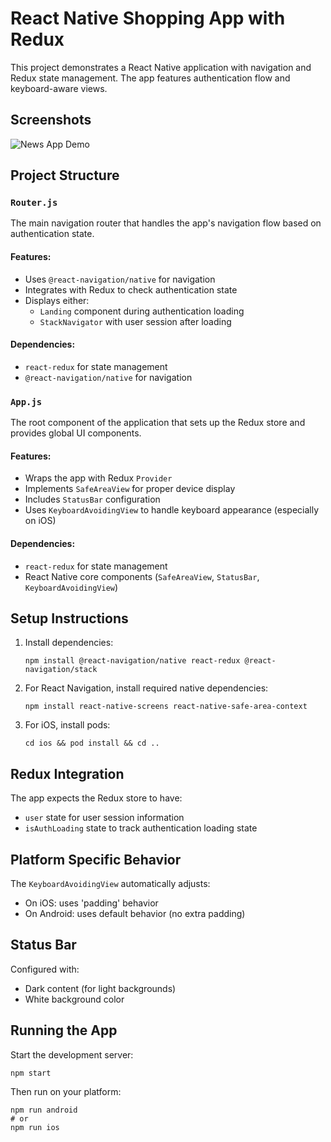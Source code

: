 React Native Shopping App with Redux
======================================

This project demonstrates a React Native application with navigation and Redux state management. The app features authentication flow and keyboard-aware views.

Screenshots
-----------

![News App Demo](https://github.com/dxtaner/Mobile-/blob/master/MyShoppingApp/MyShoppingApp.gif)

Project Structure
-----------------

### `Router.js`

The main navigation router that handles the app's navigation flow based on authentication state.

#### Features:

*   Uses `@react-navigation/native` for navigation
*   Integrates with Redux to check authentication state
*   Displays either:
    *   `Landing` component during authentication loading
    *   `StackNavigator` with user session after loading

#### Dependencies:

*   `react-redux` for state management
*   `@react-navigation/native` for navigation

### `App.js`

The root component of the application that sets up the Redux store and provides global UI components.

#### Features:

*   Wraps the app with Redux `Provider`
*   Implements `SafeAreaView` for proper device display
*   Includes `StatusBar` configuration
*   Uses `KeyboardAvoidingView` to handle keyboard appearance (especially on iOS)

#### Dependencies:

*   `react-redux` for state management
*   React Native core components (`SafeAreaView`, `StatusBar`, `KeyboardAvoidingView`)

Setup Instructions
------------------

1.  Install dependencies:
    
        npm install @react-navigation/native react-redux @react-navigation/stack
    
2.  For React Navigation, install required native dependencies:
    
        npm install react-native-screens react-native-safe-area-context
    
3.  For iOS, install pods:
    
        cd ios && pod install && cd ..
    

Redux Integration
-----------------

The app expects the Redux store to have:

*   `user` state for user session information
*   `isAuthLoading` state to track authentication loading state

Platform Specific Behavior
--------------------------

The `KeyboardAvoidingView` automatically adjusts:

*   On iOS: uses 'padding' behavior
*   On Android: uses default behavior (no extra padding)

Status Bar
----------

Configured with:

*   Dark content (for light backgrounds)
*   White background color

Running the App
---------------

Start the development server:

    npm start

Then run on your platform:

    npm run android
    # or
    npm run ios
